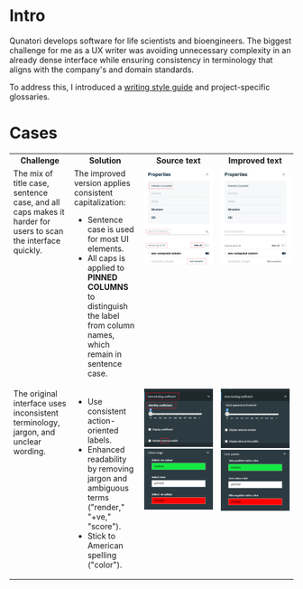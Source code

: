 # Intro

Qunatori develops software for life scientists and bioengineers. The biggest challenge for me as a UX writer was avoiding unnecessary complexity in an already dense interface while ensuring consistency in terminology that aligns with the company's and domain standards.

To address this, I introduced a [writing style guide](https://github.com/indrajiita/test/blob/main/Technical%20Writing/writing_style_guide.md) and project-specific glossaries.

# Cases

<table width="100%">
  <tr>
    <th>Challenge</th>
    <th>Solution</th>
    <th>Source text</th>    
    <th>Improved text</th>     
  </tr>
  <tr>
    <td valign="top">The mix of title case, sentence case, and all caps makes it harder for users to scan the interface quickly.</td>
    <td valign="top">The improved version applies consistent capitalization:<ul><li>Sentence case is used for most UI elements.</li><li>All caps is applied to <b>PINNED COLUMNS</b> to distinguish the label from column names, which remain in sentence case.</li></ul></td>
    <td valign="top" width="27%"><img src="https://github.com/indrajiita/test/blob/main/UX%20Writing/media1/Scoring%20Manager%20original.jpg?raw=true" width="250"></td>    
    <td valign="top" width="27%"><img src="https://github.com/indrajiita/test/blob/main/UX%20Writing/media1/Scoring%20Manager%20improved.jpg?raw=true" width="250"></td>     
  </tr>
  <tr>
    <td valign="top">The original interface uses inconsistent terminology, jargon, and unclear wording.</td>
    <td valign="top"><ul><li>Use consistent action-oriented labels.</li><li>Enhanced readability by removing jargon and ambiguous terms ("render," "+ve," "score").</li><li>Stick to American spelling ("color").</li></ul></td>
    <td valign="top" width="27%"><img src="https://github.com/indrajiita/test/blob/main/UX%20Writing/media1/GBC%20original.png?raw=true" width="250"><br><img src="https://github.com/indrajiita/test/blob/main/UX%20Writing/media1/Gene%20String%20original.png?raw=true" width="250"></td>    
    <td valign="top" width="27%"><img src="https://github.com/indrajiita/test/blob/main/UX%20Writing/media1/GBC%20improved.png?raw=true" width="250"><br><img src="https://github.com/indrajiita/test/blob/main/UX%20Writing/media1/Gene%20String%20improved.png?raw=true" width="250"></td>     
  </tr>
</table>

